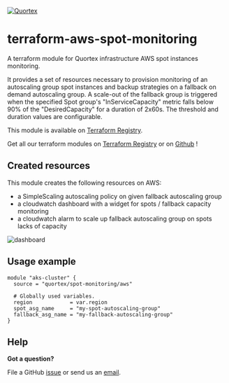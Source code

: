 [![Quortex][logo]](https://quortex.io)
# terraform-aws-spot-monitoring
A terraform module for Quortex infrastructure AWS spot instances monitoring.

It provides a set of resources necessary to provision monitoring of an autoscaling group spot instances and backup strategies on a fallback on demand autoscaling group.
A scale-out of the fallback group is triggered when the specified Spot group's "InServiceCapacity" metric falls below 90% of the "DesiredCapacity" for a duration of 2x60s. The threshold and duration values are configurable.

This module is available on [Terraform Registry][registry_tf_aws_spot_monitoring].

Get all our terraform modules on [Terraform Registry][registry_tf_modules] or on [Github][github_tf_modules] !

## Created resources

This module creates the following resources on AWS:

- a SimpleScaling autoscaling policy on given fallback autoscaling group
- a cloudwatch dashboard with a widget for spots / fallback capacity monitoring
- a cloudwatch alarm to scale up fallback autoscaling group on spots lacks of capacity

![dashboard]

## Usage example

```hcl
module "aks-cluster" {
  source = "quortex/spot-monitoring/aws"

  # Globally used variables.
  region            = var.region
  spot_asg_name     = "my-spot-autoscaling-group"
  fallback_asg_name = "my-fallback-autoscaling-group"
}
```

## Help

**Got a question?**

File a GitHub [issue](https://github.com/quortex/terraform-aws-spot-monitoring/issues) or send us an [email][email].


  [logo]: https://storage.googleapis.com/quortex-assets/logo.webp
  [email]: mailto:info@quortex.io
  [registry_tf_modules]: https://registry.terraform.io/modules/quortex
  [registry_tf_aws_spot_monitoring]: https://registry.terraform.io/modules/quortex/spot-monitoring/aws
  [github_tf_modules]: https://github.com/quortex?q=terraform-
  [dashboard]: https://storage.googleapis.com/quortex-assets/aws_spot_monitoring_dashboard.jpg
